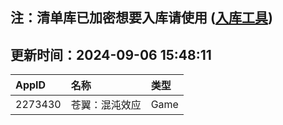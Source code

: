 ## 注：清单库已加密想要入库请使用 ([入库工具](https://github.com/BlankTMing/ManifestAutoUpdate/releases))

## 更新时间：2024-09-06 15:48:11
| AppID | 名称 | 类型  |
| :-------------------- | :----------------------------- | :----------- |
| 2273430 | 苍翼：混沌效应| Game |
